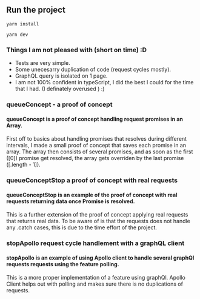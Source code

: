 ## Run the project

```
yarn install

yarn dev
```

### Things I am not pleased with (short on time) :D

- Tests are very simple.
- Some unecesarry duplication of code (request cycles mostly).
- GraphQL query is isolated on 1 page.
- I am not 100% confident in typeScript, I did the best I could for the time that I had. (I definately overused <any>) :)

### queueConcept - a proof of concept
  
#### queueConcept is a proof of concept handling request promises in an Array.

First off to basics about handling promises that resolves during different intervals, I made a small proof of concept that saves each
promise in an array. The array then consists of several promises, and as soon as the first ([0]) promise get resolved, the array gets overriden by the last promise ([.length - 1]).

### queueConceptStop a proof of concept with real requests
  
#### queueConceptStop is an example of the proof of concept with real requests returning data once Promise is resolved.

This is a further extension of the proof of concept applying real requests that returns real data. To be aware of is that the requests does not handle any .catch cases, this is due to the time effort of the project.

### stopApollo request cycle handlement with a graphQL client
  
#### stopApollo is an example of using Apollo client to handle several graphQl requests requests using the feature polling.

This is a more proper implementation of a feature using graphQl. Apollo Client helps out with polling and makes sure there is no duplications of requests.
